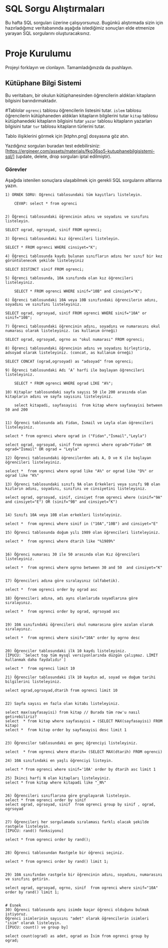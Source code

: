 # SQL Sorgu Alıştırmaları

Bu hafta SQL sorguları üzerine çalışıyorsunuz. Bugünkü alıştırmada sizin için hazırladığımız veritabanında aşağıda istediğimiz sonuçları elde etmenize yarayan SQL sorgularını oluşturacaksınız.

# Proje Kurulumu

Projeyi forklayın ve clonlayın. Tamamladığınızda da pushlayın.

## Kütüphane Bilgi Sistemi

Bu veritabanı, bir okulun kütüphanesinden öğrencilerin aldıkları kitapların bilgisini barındırmaktadır.

#Tablolar
`ogrenci` tablosu öğrencilerin listesini tutar.
`islem` tablosu öğrencilerin kütüphaneden aldıkları kitapların bilgilerini tutar
`kitap` tablosu kütüphanedeki kitapların bilgisini tutar
`yazar` tablosu kitapların yazarları bilgisini tutar
`tur` tablosu kitapların türlerini tutar.

Tablo ilişiklerini görmek için [ktphn.png] dosyasına göz atın.

Yazdığınız sorguları buradan test edebilirsiniz: [https://ergineer.com/assets/materials/fkg36so5-kutuphanebilgisistemi-sql/] (update, delete, drop sorguları iptal edilmiştir).

### Görevler

Aşağıda istenilen sonuçlara ulaşabilmek için gerekli SQL sorgularını altlarına yazın.

    1) ÖRNEK SORU: Öğrenci tablosundaki tüm kayıtları listeleyin.

    	CEVAP: select * from ogrenci


    2) Öğrenci tablosundaki öğrencinin adını ve soyadını ve sınıfını listeleyin.

    SELECT ograd, ogrsoyad, sinif FROM ogrenci;

    3) Öğrenci tablosundaki kız öğrencileri listeleyin.

    SELECT * FROM ogrenci WHERE cinsiyet="K";

    4) Öğrenci tablosunda kaydı bulunan sınıfların adını her sınıf bir kez görüntülenecek şekilde listeleyiniz

    SELECT DISTINCT sinif FROM ogrenci;

    5) Öğrenci tablosunda, 10A sınıfında olan kız öğrencileri listeleyiniz.

    	SELECT * FROM ogrenci WHERE sinif="10B" and cinsiyet="K";

    6) Öğrenci tablosundaki 10A veya 10B sınıfındaki öğrencilerin adını, soyadını ve sınıfını listeleyiniz.

    SELECT ograd, ogrsoyad, sinif FROM ogrenci WHERE sinif="10A" or sinif="10B";

    7) Öğrenci tablosundaki öğrencinin adını, soyadını ve numarasını okul numarası olarak listeleyiniz. (as kullanım örneği)

    SELECT ograd, ogrsoyad, ogrno as "okul numarası" FROM ogrenci;

    8) Öğrenci tablosundaki öğrencinin adını ve soyadını birleştirip, adsoyad olarak listeleyiniz. (concat, as kullanım örneği)

    SELECT CONCAT (ograd,ogrsoyad) as "adsoyad" from ogrenci;

    9) Öğrenci tablosundaki Adı ‘A’ harfi ile başlayan öğrencileri listeleyiniz.

    	SELECT * FROM ogrenci WHERE ograd LIKE "A%";

    10) Kitaplar tablosundaki sayfa sayısı 50 ile 200 arasında olan kitapların adını ve sayfa sayısını listeleyiniz.

        select kitapadi, sayfasayisi  from kitap where sayfasayisi between 50 and 200


    11) Öğrenci tablosunda adı Fidan, İsmail ve Leyla olan öğrencileri listeleyiniz.

    select * from ogrenci where ograd in ("Fidan","İsmail","Leyla")

    select ograd, ogrsoyad, sinif from ogrenci where ograd="Fidan" OR ograd="İsmail" OR ograd = "Leyla"

    12) Öğrenci tablosundaki öğrencilerden adı A, D ve K ile başlayan öğrencileri listeleyiniz.

    select *  from ogrenci where ograd like "A%" or ograd like "D%" or  ograd like "K%"

    13) Öğrenci tablosundaki sınıfı 9A olan Erkekleri veya sınıfı 9B olan kızların adını, soyadını, sınıfını ve cinsiyetini listeleyiniz.

    select ograd, ogrsoyad, sinif, cinsiyet from ogrenci where (sinif="9A" and cinsiyet="E") OR (sinif="9B" and cinsiyet="K")


    14) Sınıfı 10A veya 10B olan erkekleri listeleyiniz.

    select *  from ogrenci where sinif in ("10A","10B") and cinsiyet="E"

    15) Öğrenci tablosunda doğum yılı 1989 olan öğrencileri listeleyiniz.

    select *  from ogrenci where dtarih like "%1989%"


    16) Öğrenci numarası 30 ile 50 arasında olan Kız öğrencileri listeleyiniz.

    select *  from ogrenci where ogrno between 30 and 50  and cinsiyet="K"


    17) Öğrencileri adına göre sıralayınız (alfabetik).

    select *  from ogrenci order by ograd asc

    18) Öğrencileri adına, adı aynı olanlarıda soyadlarına göre sıralayınız.

    select *  from ogrenci order by ograd, ogrsoyad asc


    19) 10A sınıfındaki öğrencileri okul numarasına göre azalan olarak sıralayınız.

    select *  from ogrenci where sinif="10A" order by ogrno desc


    20) Öğrenciler tablosundaki ilk 10 kaydı listeleyiniz.
    [İPUCU: `Select top tüm mysql versiyonlarında düzgün çalışmaz. LİMİT kullanmak daha faydalıdır`]

    select *  from ogrenci limit 10

    21) Öğrenciler tablosundaki ilk 10 kaydın ad, soyad ve doğum tarihi bilgilerini listeleyiniz.

    select ograd,ogrsoyad,dtarih from ogrenci limit 10


    22) Sayfa sayısı en fazla olan kitabı listeleyiniz.

    select max(sayfasayisi) from kitap // Burada tüm row'u nasıl getirebiliriz?
    select  * from kitap where sayfasayisi = (SELECT MAX(sayfasayisi) FROM kitap)
    select *  from kitap order by sayfasayisi desc limit 1


    23) Öğrenciler tablosundaki en genç öğrenciyi listeleyiniz.

    select  * from ogrenci where dtarih= (SELECT MAX(dtarih) FROM ogrenci)

    24) 10A sınıfındaki en yaşlı öğrenciyi listeyin.

    select * from ogrenci where sinif='10A' order by dtarih asc limit 1

    25) İkinci harfi N olan kitapları listeleyiniz.
    select * from kitap where kitapadi like "_N%"


    26) Öğrencileri sınıflarına göre gruplayarak listeleyin.
    select * from ogrenci order by sinif
    select ograd, ogrsoyad, sinif  from ogrenci group by sinif , ograd, ogrsoyad


    27) Öğrencileri her sorgulamada sıralaması farklı olacak şekilde rastgele listeleyin.
    [İPUCU: rand() fonksiyonu]

    select * from ogrenci order by rand();


    28) Öğrenci tablosundan Rastgele bir öğrenci seçiniz.

    select * from ogrenci order by rand() limit 1;


    29) 10A sınıfından rastgele bir öğrencinin adını, soyadını, numarasını ve sınıfını getirin.

    select ograd, ogrsoyad, ogrno, sinif  from ogrenci where sinif="10A" order by rand() limit 1;


    # Esnek
    30) Öğrenci tablosunda aynı isimde kaçar öğrenci olduğunu bulmak istiyoruz.
    Öğrenci isimlerinin sayısını "adet" olarak öğrencilerin isimleri "isim" olarak listeleyin.
    [İPUCU: count() ve group by]

    select count(ograd) as adet, ograd as İsim from ogrenci group by ograd;

